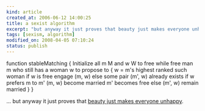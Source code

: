 ```yaml
--- 
kind: article
created_at: 2006-06-12 14:00:25
title: a sexist algorithm
excerpt: "but anyway it just proves that beauty just makes everyone unhappy"
tags: [sexism, algorithm]
modified_on: 2008-04-05 07:10:24
status: publish
---
```


function stableMatching {
Initialize all m  M and w  W to free
while  free man m who still has a woman w to propose to {
w = m's highest ranked such woman
if w is free
engage (m, w)
else some pair (m', w) already exists
if w prefers m to m'
(m, w) become married
m' becomes free
else
(m', w) remain married
}
}


... but anyway it just proves that <a href="http://en.wikipedia.org/wiki/Stable_marriage_problem">beauty just makes everyone unhappy</a>.